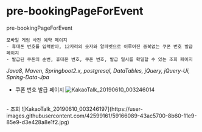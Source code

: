 # pre-bookingPageForEvent
pre-bookingPageForEvent 
```
모바일 게임 사전 예약 페이지
- 휴대폰 번호를 입력받아, 12자리의 숫자와 알파벳으로 이루어진 중복없는 쿠폰 번호 발급 페이지
- 발급된 쿠폰의 순번, 휴대폰 번호, 쿠폰 번호, 발급 일시를 확일할 수 있는 조회 페이지
```
_Java8, Maven, Springboot2.x, postgresql,  DataTables, jQuery, jQuery-Ui, Spring-Data-Jpa_
- 쿠폰 번호 발급 페이지
![KakaoTalk_20190610_003246014](https://user-images.githubusercontent.com/42599161/59166113-c03f3580-8b60-11e9-84a2-c5dc5f3c48ab.jpg)

<br/>
- 조회 
![KakaoTalk_20190610_003246197](https://user-images.githubusercontent.com/42599161/59166089-43ac5700-8b60-11e9-85e9-d3e428a8e1f2.jpg)
